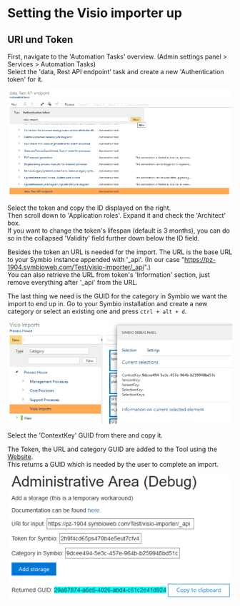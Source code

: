 # Setting the Visio importer up

## URI und Token

First, navigate to the 'Automation Tasks' overview. (Admin settings panel > Services > Automation Tasks)  
Select the 'data, Rest API endpoint' task and create a new 'Authentication token' for it.

![automation](media/createAutomation.png)

Select the token and copy the ID displayed on the right.  
Then scroll down to 'Application roles'. Expand it and check the 'Architect' box.  
If you want to change the token's lifespan (default is 3 months), you can do so in the collapsed 'Validity' field further down below the ID field.

Besides the token an URL is needed for the import. The URL is the base URL to your Symbio instance appended with '_api'. (In our case "https://pz-1904.symbioweb.com/Test/visio-importer/_api".)  
You can also retrieve the URL from token's 'Information' section, just remove everything after '_api' from the URL.

The last thing we need is the GUID for the category in Symbio we want the import to end up in.
Go to your Symbio installation and create a new category or select an existing one and press `ctrl + alt + d`.

![categoryGUID](media/categoryGUID.png)

Select the 'ContextKey' GUID from there and copy it.

The Token, the URL and category GUID are added to the Tool using the [Website](https://visio.symbioweb.com/pzdebug).  
This returns a GUID which is needed by the user to complete an import.

![guidGeneration](media/guidGeneration.png)
